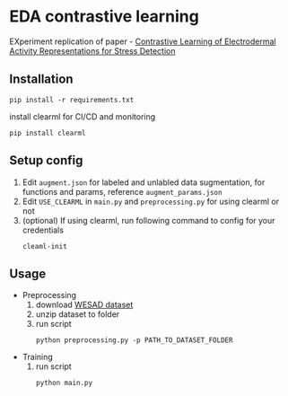 # EDA contrastive learning
EXperiment replication of paper - [Contrastive Learning of Electrodermal Activity
Representations for Stress Detection](https://openreview.net/forum?id=bSC_xo8VQ1b)

## Installation
```
pip install -r requirements.txt
```
install clearml for CI/CD and monitoring
```
pip install clearml
```

## Setup config
1. Edit `augment.json` for labeled and unlabled data sugmentation, for functions and params, reference `augment_params.json`
2. Edit `USE_CLEARML` in `main.py` and `preprocessing.py` for using clearml or not
3. (optional) If using clearml, run following command to config for your credentials
    ```
    cleaml-init
    ```


## Usage
- Preprocessing
    1. download [WESAD dataset](https://ubi29.informatik.uni-siegen.de/usi/data_wesad.html)
    2. unzip dataset to folder
    3. run script
        ```
        python preprocessing.py -p PATH_TO_DATASET_FOLDER
        ```
- Training
    1. run script
        ```
        python main.py
        ```